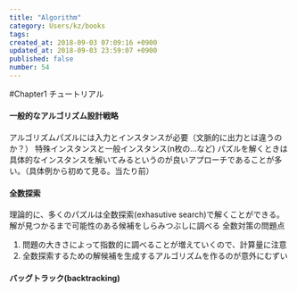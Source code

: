 ```yaml
---
title: "Algorithm"
category: Users/kz/books
tags: 
created_at: 2018-09-03 07:09:16 +0900
updated_at: 2018-09-03 23:59:07 +0900
published: false
number: 54
---
```


#Chapter1 チュートリアル
#### 一般的なアルゴリズム設計戦略
アルゴリズムパズルには入力とインスタンスが必要（文脈的に出力とは違うのか？）
特殊インスタンスと一般インスタンス(n枚の…など)
パズルを解くときは具体的なインスタンスを解いてみるというのが良いアプローチであることが多い。（具体例から初めて見る。当たり前）

#### 全数探索
理論的に、多くのパズルは全数探索(exhasutive search)で解くことができる。
解が見つかるまで可能性のある候補をしらみつぶしに調べる
全数対策の問題点
1. 問題の大きさによって指数的に調べることが増えていくので、計算量に注意
1. 全数探索するための解候補を生成するアルゴリズムを作るのが意外にむずい    

#### バッグトラック(backtracking)

